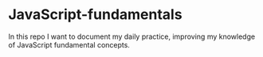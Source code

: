 # JavaScript-fundamentals
In this repo I want to document my daily practice, improving my knowledge of JavaScript fundamental concepts.
